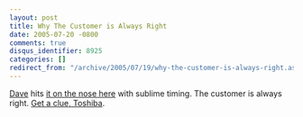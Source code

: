 ```yaml
---
layout: post
title: Why The Customer is Always Right
date: 2005-07-20 -0800
comments: true
disqus_identifier: 8925
categories: []
redirect_from: "/archive/2005/07/19/why-the-customer-is-always-right.aspx/"
---
```


[Dave](http://scripting.com/) hits [it on the nose
here](http://archive.scripting.com/2005/07/21#whyTheCustomerIsAlwaysRight)
with sublime timing. The customer is always right. [Get a clue,
Toshiba](https://haacked.com/archive/2005/07/20/8920.aspx).

